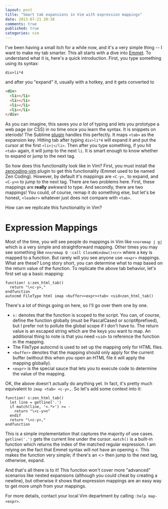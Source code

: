```yaml
---
layout: post
title: "Smart tab expansions in Vim with expression mappings"
date: 2013-07-21 20:38
comments: true
published: true
categories: vim
---
```


I've been having a small itch for a while now, and it's a very simple thing -- I want to make my tab smarter.  This all starts with a dive into [Emmet][a].  To understand what it is, here's a quick introduction.  First, you type something using its syntax:

```
div>li*4
```

and after you "expand" it, usually with a hotkey, and it gets converted to

``` html
<div>
  <li></li>
  <li></li>
  <li></li>
  <li></li>
</div>
```

As you can imagine, this saves you *a lot* of typing and lets you prototype a web page (or CSS) in no time once you learn the syntax.  It is snippets on steriods!  The Sublime [plugin][b] handles this perfectly.  It maps `<tab>` as the expansion key.  Hitting tab after typing `div>li*4` will expand it and put the cursor at the first `<li>|</li>`.  Then after you type something, if you hit `<tab>` again, it will jump to the next `li`.  It is smart enough to know whether to expand or jump to the next tag.

So how does this functionality look like in Vim?  First, you must install the [zencoding-vim][c] plugin to get this functionality (Emmet used to be named Zen Coding).  However, by default it's mappings are `<C-y>,` to expand, and `<C-y>n` to jump to the next tag.  There are two problems here.  First, these mappings are **really** awkward to type.  And secondly, there are two mappings!  You could, of course, remap it do something else, but let's be honest, `<leader>` whatever just does not compare with `<tab>`.

How can we replicate this functionality in Vim?

# Expression Mappings

Most of the time, you will see people do mappings in Vim like `nnoremap j gj` which is a very simple and straightforward mapping.  Other times you may see something like `nnoremap Q :call CloseWindow()<cr>` where a key is mapped to a function.  But rarely will you see anyone use `<expr>` mappings.  What are these?  Long story short, you can determine what to map based on the return value of the function.  To replicate the above tab behavior, let's first set up a basic mapping:

``` vim
function! s:zen_html_tab()
  return "\<c-y>,"
endfunction
autocmd FileType html imap <buffer><expr><tab> <sid>zen_html_tab()
```

There's a lot of things going on here, so I'll go over them one by one.

* `s:` denotes that the function is scoped to the script.  You can, of course, define the function globally (must be PascalCased or script#prefixed), but I prefer not to pollute the global scope if I don't have to.  The return value is an escaped string which are the keys you want to map.  An additional thing to note is that you need `<sid>` to reference the function in the mapping.
* The FileType autocmd is used to set up the mapping only for HTML files.
* `<buffer>` denotes that the mapping should only apply for the current buffer (without this when you open an HTML file it will apply the mapping globally).
* `<expr>` is the special sauce that lets you to execute code to determine the value of the mapping.

OK, the above doesn't actually do anything yet.  In fact, it's pretty much equivalent to `imap <tab> <c-y>,`.  So let's add some context into it:

``` vim
function! s:zen_html_tab()
  let line = getline('.')
  if match(line, '<.*>') >= -
    return "\<c-y>n"
  endif
  return "\<c-y>,"
endfunction
```

This is a simple implementation that captures the majority of use cases.  `getline('.')` gets the current line under the cursor.  `match()` is a built-in function which returns the index of the matched regular expression.  I am relying on the fact that Emmet syntax will *not* have an opening <.  This makes the function very simple; if there's an <> then jump to the next tag, otherwise, expand.

And that's all there is to it!  This function won't cover more "advanced" scenarios like nested expansions (although you could cheat by creating a newline), but otherwise it shows that expression mappings are an easy way to get more umph from your mappings.

For more details, contact your local Vim department by calling `:help map-<expr>`.

[a]: https://www.emmet.io
[b]: https://github.com/sergeche/emmet-sublime
[c]: https://github.com/mattn/zencoding-vim
